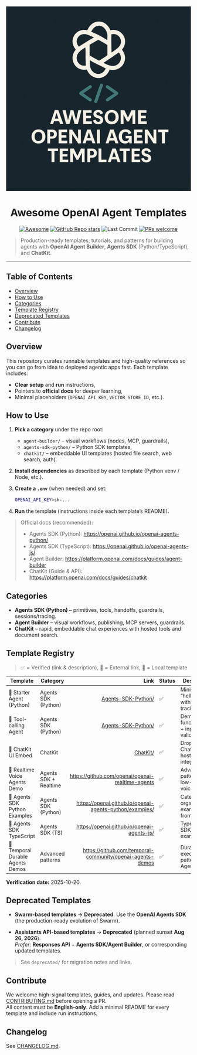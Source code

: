 <p align="center">
  <img src="./logo.png" alt="Awesome OpenAI Agent Templates" width="640" />
</p>

<h1 align="center">Awesome OpenAI Agent Templates</h1>

<p align="center">
  <a href="https://awesome.re"><img src="https://awesome.re/badge.svg" alt="Awesome"></a>
  <a href="https://github.com/ChinskiKaczynski/Awesome-OpenAI-Agent-Templates/stargazers"><img alt="GitHub Repo stars" src="https://img.shields.io/github/stars/ChinskiKaczynski/Awesome-OpenAI-Agent-Templates?style=social"></a>
  <img alt="Last Commit" src="https://img.shields.io/github/last-commit/ChinskiKaczynski/Awesome-OpenAI-Agent-Templates">
  <a href="https://github.com/ChinskiKaczynski/Awesome-OpenAI-Agent-Templates/pulls"><img alt="PRs welcome" src="https://img.shields.io/badge/PRs-welcome-brightgreen.svg"></a>
</p>

> Production-ready templates, tutorials, and patterns for building agents with **OpenAI Agent Builder**, **Agents SDK** (Python/TypeScript), and **ChatKit**.

---

## Table of Contents

- [Overview](#overview)
- [How to Use](#how-to-use)
- [Categories](#categories)
- [Template Registry](#template-registry)
- [Deprecated Templates](#deprecated-templates)
- [Contribute](#contribute)
- [Changelog](#changelog)

## Overview

This repository curates runnable templates and high-quality references so you can go from idea to deployed agentic apps fast. Each template includes:
- **Clear setup** and **run** instructions,
- Pointers to **official docs** for deeper learning,
- Minimal placeholders (`OPENAI_API_KEY`, `VECTOR_STORE_ID`, etc.).

## How to Use

1. **Pick a category** under the repo root:
   - `agent-builder/` – visual workflows (nodes, MCP, guardrails),
   - `agents-sdk-python/` – Python SDK templates,
   - `chatkit/` – embeddable UI templates (hosted file search, web search, auth).

2. **Install dependencies** as described by each template (Python venv / Node, etc.).

3. **Create a `.env`** (when needed) and set:
   ```bash
   OPENAI_API_KEY=sk-...
   ```

4. **Run** the template (instructions inside each template’s README).

> Official docs (recommended):  
> - Agents SDK (Python): https://openai.github.io/openai-agents-python/  
> - Agents SDK (TypeScript): https://openai.github.io/openai-agents-js/  
> - Agent Builder: https://platform.openai.com/docs/guides/agent-builder  
> - ChatKit (Guide & API): https://platform.openai.com/docs/guides/chatkit

## Categories

- **Agents SDK (Python)** – primitives, tools, handoffs, guardrails, sessions/tracing.  
- **Agent Builder** – visual workflows, publishing, MCP servers, guardrails.  
- **ChatKit** – rapid, embeddable chat experiences with hosted tools and document search.

## Template Registry

> ✅ = Verified (link & description), 🔗 = External link, 📁 = Local template

| Template | Category | Link | Status | Description |
|---|---|---:|---|---|
| 📁 Starter Agent (Python) | Agents SDK (Python) | [Agents-SDK-Python/](Agents-SDK-Python/) | ✅ | Minimal “hello agent” with tools and tracing. |
| 📁 Tool-calling Agent | Agents SDK (Python) | [Agents-SDK-Python/](Agents-SDK-Python/) | ✅ | Demonstrates function tools + input validation. |
| 📁 ChatKit UI Embed | ChatKit | [ChatKit/](ChatKit/) | ✅ | Drop-in ChatKit with hosted integrations. |
| 🔗 Realtime Voice Agents Demo | Agents SDK + Realtime | https://github.com/openai/openai-realtime-agents | ✅ | Advanced patterns for low-latency voice agents. |
| 🔗 Agents SDK Python Examples | Agents SDK (Python) | https://openai.github.io/openai-agents-python/examples/ | ✅ | Category-organized examples from OpenAI. |
| 🔗 Agents SDK TypeScript | Agents SDK (TS) | https://openai.github.io/openai-agents-js/ | ✅ | TypeScript SDK docs & examples. |
| 🔗 Temporal Durable Agents Demos | Advanced patterns | https://github.com/temporal-community/openai-agents-demos | ✅ | Durable execution patterns with Agents SDK. |

**Verification date:** 2025-10-20.

## Deprecated Templates

- **Swarm-based templates** → **Deprecated**. Use the **OpenAI Agents SDK** (the production-ready evolution of Swarm).  

- **Assistants API-based templates** → **Deprecated** (planned sunset **Aug 26, 2026**).  
  *Prefer:* **Responses API** + **Agents SDK/Agent Builder**, or corresponding updated templates.

> See `deprecated/` for migration notes and links.

## Contribute

We welcome high-signal templates, guides, and updates. Please read [CONTRIBUTING.md](./CONTRIBUTING.md) before opening a PR.  
All content must be **English-only**. Add a minimal README for every template and include run instructions.

## Changelog

See [CHANGELOG.md](./CHANGELOG.md).
